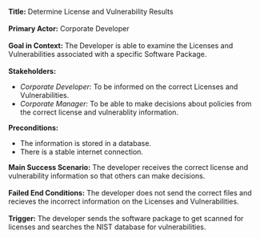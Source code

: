 <b>Title:</b> Determine License and Vulnerability Results
<br><br>
<b>Primary Actor:</b> Corporate Developer
<br><br>
<b>Goal in Context:</b> The Developer is able to examine the Licenses and Vulnerabilities associated with a specific Software Package.
<br><br>
<b>Stakeholders:</b>
<ul>
<li><i>Corporate Developer:</i> To be informed on the correct Licenses and Vulnerabilities.</li>
<li><i>Corporate Manager:</i> To be able to make decisions about policies from the correct license and vulnerablity information.</li>
</ul>
<b>Preconditions:</b>
<ul>
<li>The information is stored in a database. </li>
<li>There is a stable internet connection. </li>
</ul>
<b>Main Success Scenario:</b> The developer receives the correct license and vulnerability information so that others can make decisions.
<br><br>
<b>Failed End Conditions:</b> The developer does not send the correct files and recieves the incorrect information on the Licenses and Vulnerabilities.
<br><br>
<b>Trigger:</b> The developer sends the software package to get scanned for licenses and searches the NIST database for vulnerabilities.

